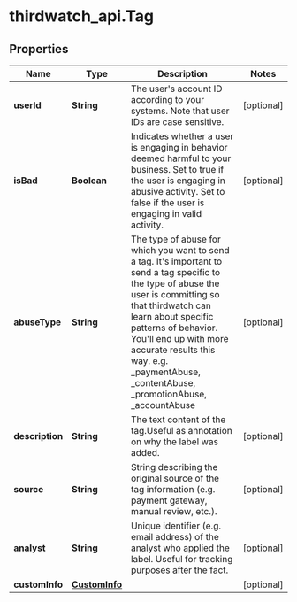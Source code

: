 # thirdwatch_api.Tag

## Properties
Name | Type | Description | Notes
------------ | ------------- | ------------- | -------------
**userId** | **String** | The user&#39;s account ID according to your systems. Note that user IDs are case sensitive. | [optional] 
**isBad** | **Boolean** | Indicates whether a user is engaging in behavior deemed harmful to your business. Set to true if the user is engaging in abusive activity. Set to false if the user is engaging in valid activity. | [optional] 
**abuseType** | **String** | The type of abuse for which you want to send a tag. It&#39;s important to send a tag specific to the type of abuse the user is committing so that thirdwatch can learn about specific patterns of behavior. You&#39;ll end up with more accurate results this way. e.g. _paymentAbuse, _contentAbuse, _promotionAbuse, _accountAbuse | [optional] 
**description** | **String** | The text content of the tag.Useful as annotation on why the label was added. | [optional] 
**source** | **String** | String describing the original source of the tag information (e.g. payment gateway, manual review, etc.). | [optional] 
**analyst** | **String** | Unique identifier (e.g. email address) of the analyst who applied the label. Useful for tracking purposes after the fact. | [optional] 
**customInfo** | [**CustomInfo**](CustomInfo.md) |  | [optional] 


